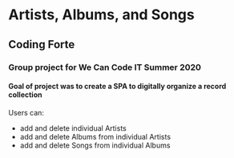 # Artists, Albums, and Songs
## Coding Forte

### Group project for We Can Code IT Summer 2020

#### Goal of project was to create a SPA to digitally organize a record collection

Users can:
-  add and delete individual Artists
-  add and delete Albums from individual Artists
-  add and delete Songs from individual Albums

